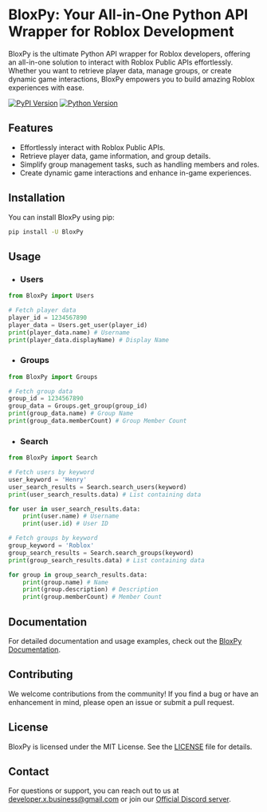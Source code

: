 # BloxPy: Your All-in-One Python API Wrapper for Roblox Development

BloxPy is the ultimate Python API wrapper for Roblox developers, offering an all-in-one solution to interact with Roblox Public APIs effortlessly. Whether you want to retrieve player data, manage groups, or create dynamic game interactions, BloxPy empowers you to build amazing Roblox experiences with ease.

[![PyPI Version](https://img.shields.io/pypi/v/BloxPy)](https://pypi.org/project/BloxPy/)
[![Python Version](https://img.shields.io/pypi/pyversions/BloxPy)](https://pypi.org/project/BloxPy/)

## Features

- Effortlessly interact with Roblox Public APIs.
- Retrieve player data, game information, and group details.
- Simplify group management tasks, such as handling members and roles.
- Create dynamic game interactions and enhance in-game experiences.

## Installation

You can install BloxPy using pip:

```bash
pip install -U BloxPy
```

## Usage

- ### Users
```py
from BloxPy import Users

# Fetch player data
player_id = 1234567890
player_data = Users.get_user(player_id)
print(player_data.name) # Username
print(player_data.displayName) # Display Name
```

- ### Groups
```py
from BloxPy import Groups

# Fetch group data
group_id = 1234567890
group_data = Groups.get_group(group_id)
print(group_data.name) # Group Name
print(group_data.memberCount) # Group Member Count
```

- ### Search
```py
from BloxPy import Search

# Fetch users by keyword
user_keyword = 'Henry'
user_search_results = Search.search_users(keyword)
print(user_search_results.data) # List containing data

for user in user_search_results.data:
    print(user.name) # Username
    print(user.id) # User ID

# Fetch groups by keyword
group_keyword = 'Roblox'
group_search_results = Search.search_groups(keyword)
print(group_search_results.data) # List containing data

for group in group_search_results.data:
    print(group.name) # Name
    print(group.description) # Description
    print(group.memberCount) # Member Count
```

## Documentation

For detailed documentation and usage examples, check out the [BloxPy Documentation](https://Developer-X-0001.github.io/BloxPy-docs).

## Contributing

We welcome contributions from the community! If you find a bug or have an enhancement in mind, please open an issue or submit a pull request.

## License

BloxPy is licensed under the MIT License. See the [LICENSE](https://github.com/Developer-X-0001/BloxPy/blob/main/LICENSE) file for details.

## Contact

For questions or support, you can reach out to us at [developer.x.business@gmail.com](mailto:developer.x.business@gmail.com) or join our [Official Discord server](https://discord.gg/EHEBFwe3fx).
